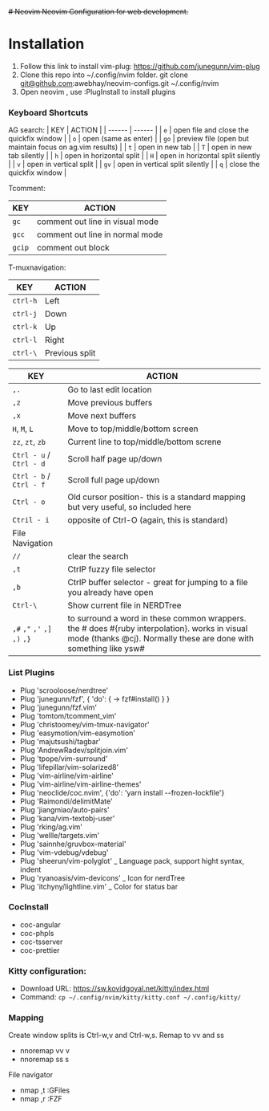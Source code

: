 <Del># Neovim
Neovim Configuration for web development.

# Installation
1. Follow this link to install vim-plug: https://github.com/junegunn/vim-plug
2. Clone this repo into ~/.config/nvim folder. git clone git@github.com:awebhay/neovim-configs.git ~/.config/nvim
3. Open neovim , use :PlugInstall to install plugins

### Keyboard Shortcuts ### 
AG search:
| KEY | ACTION |
| ------ | ------ |
| `e` | open file and close the quickfix window |
| `o` | open (same as enter) |
| `go` | preview file (open but maintain focus on ag.vim results) |
| `t` | open in new tab |
| `T` | open in new tab silently |
| `h` | open in horizontal split |
| `H` | open in horizontal split silently |
| `v` | open in vertical split |
| `gv` | open in vertical split silently |
| `q` | close the quickfix window |

Tcomment:

| KEY | ACTION |
| ------ | ------ |
| `gc` | comment out line in visual mode |
| `gcc` | comment out line in normal mode |
| `gcip` | comment out block |

T-muxnavigation:

| KEY | ACTION |
| ------ | ------ |
| `ctrl-h` | Left |
| `ctrl-j` | Down |
| `ctrl-k` | Up |
| `ctrl-l` | Right |
| `ctrl-\` | Previous split |


| KEY | ACTION |
| ------ | ------ |
| `,.` | Go to last edit location |
| `,z` | Move previous  buffers |
| `,x` | Move next buffers |
| `H`, `M`, `L` | Move to top/middle/bottom screen |
| `zz`, `zt`, `zb` | Current line to top/middle/bottom screne |
| `Ctrl - u` / `Ctrl - d` | Scroll half page up/down |
| `Ctrl - b` / `Ctrl - f` | Scroll full page up/down |
| `Ctrl - o` | Old cursor position- this is a standard mapping but very useful, so included here |
| `Ctril - i` | opposite of Ctrl-O (again, this is standard) |
| File Navigation | |
| `//` | clear the search |
| `,t` | CtrlP fuzzy file selector |
| `,b` | CtrlP buffer selector - great for jumping to a file you already have open |
| `Ctrl-\` | Show current file in NERDTree |
|`,#` `,"` `,'` `,]` `,)` `,}` | to surround a word in these common wrappers. the # does #{ruby interpolation}. works in visual mode (thanks @cj). Normally these are done with something like ysw#|

### List Plugins
  - Plug 'scrooloose/nerdtree'
  - Plug 'junegunn/fzf', { 'do': { -> fzf#install() } }
  - Plug 'junegunn/fzf.vim'
  - Plug 'tomtom/tcomment_vim'
  - Plug 'christoomey/vim-tmux-navigator'
  - Plug 'easymotion/vim-easymotion'
  - Plug 'majutsushi/tagbar'
  - Plug 'AndrewRadev/splitjoin.vim'
  - Plug 'tpope/vim-surround'
  - Plug 'lifepillar/vim-solarized8'
  - Plug 'vim-airline/vim-airline'
  - Plug 'vim-airline/vim-airline-themes'
  - Plug 'neoclide/coc.nvim', {'do': 'yarn install --frozen-lockfile'}
  - Plug 'Raimondi/delimitMate'
  - Plug 'jiangmiao/auto-pairs'
  - Plug 'kana/vim-textobj-user'
  - Plug 'rking/ag.vim'
  - Plug 'wellle/targets.vim'
  - Plug 'sainnhe/gruvbox-material'
  - Plug 'vim-vdebug/vdebug'
  - Plug 'sheerun/vim-polyglot' _ Language pack, support hight syntax, indent
  - Plug 'ryanoasis/vim-devicons' _ Icon for nerdTree
  - Plug 'itchyny/lightline.vim' _ Color for status bar

### CocInstall
- coc-angular
- coc-phpls
- coc-tsserver
- coc-prettier

### Kitty configuration:
- Download URL: https://sw.kovidgoyal.net/kitty/index.html
- Command: `cp ~/.config/nvim/kitty/kitty.conf ~/.config/kitty/`

### Mapping
Create window splits is Ctrl-w,v and Ctrl-w,s. Remap to vv and ss
- nnoremap <silent> vv <C-w>v
- nnoremap <silent> ss <C-w>s

File navigator
- nmap <silent> ,t :GFiles<CR>
- nmap <silent> ,r :FZF<CR>

